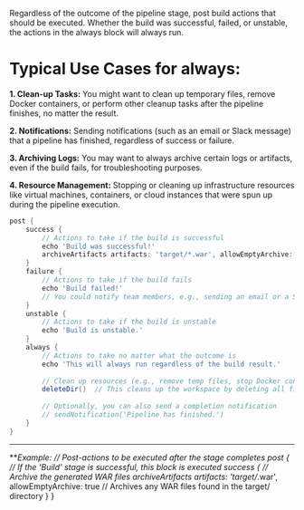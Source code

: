 Regardless of the outcome of the pipeline stage, post build actions that should be executed. 
Whether the build was successful, failed, or unstable, the actions in the always block will always run.

# Typical Use Cases for always:
**1. Clean-up Tasks:**
You might want to clean up temporary files, remove Docker containers, or perform other cleanup tasks after the pipeline finishes, no matter the result.

**2. Notifications:**
Sending notifications (such as an email or Slack message) that a pipeline has finished, regardless of success or failure.

**3. Archiving Logs:**
You may want to always archive certain logs or artifacts, even if the build fails, for troubleshooting purposes.

**4. Resource Management:**
Stopping or cleaning up infrastructure resources like virtual machines, containers, or cloud instances that were spun up during the pipeline execution.

```groovy
post {
    success {
        // Actions to take if the build is successful
        echo 'Build was successful!'
        archiveArtifacts artifacts: 'target/*.war', allowEmptyArchive: true
    }
    failure {
        // Actions to take if the build fails
        echo 'Build failed!'
        // You could notify team members, e.g., sending an email or a Slack message
    }
    unstable {
        // Actions to take if the build is unstable
        echo 'Build is unstable.'
    }
    always {
        // Actions to take no matter what the outcome is
        echo 'This will always run regardless of the build result.'
        
        // Clean up resources (e.g., remove temp files, stop Docker containers)
        deleteDir()  // This cleans up the workspace by deleting all files
        
        // Optionally, you can also send a completion notification
        // sendNotification('Pipeline has finished.')
    }
}
```

---

***Example:
// Post-actions to be executed after the stage completes
post {
    // If the 'Build' stage is successful, this block is executed
    success {
        // Archive the generated WAR files
        archiveArtifacts artifacts: 'target/*.war', allowEmptyArchive: true  // Archives any WAR files found in the target/ directory
    }
}
